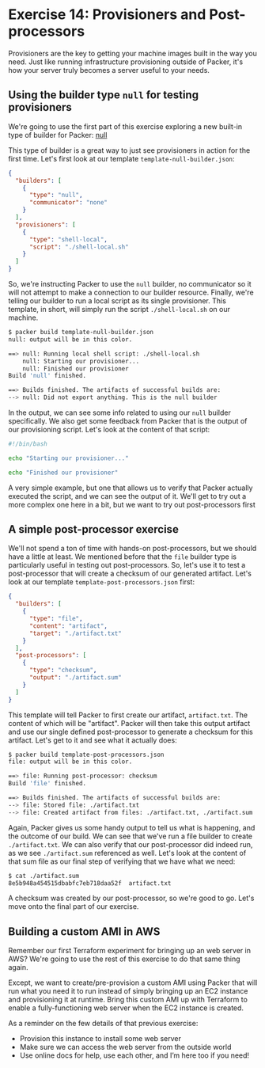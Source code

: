 # Exercise 14: Provisioners and Post-processors

Provisioners are the key to getting your machine images built in the way you need. Just like running infrastructure provisioning outside of Packer, it's how your server truly becomes a server useful to your needs.

## Using the builder type `null` for testing provisioners

We're going to use the first part of this exercise exploring a new built-in type of builder for Packer: [null](https://packer.io/docs/builders/null.html)

This type of builder is a great way to just see provisioners in action for the first time. Let's first look at our template `template-null-builder.json`:

```json
{
  "builders": [
    {
      "type": "null",
      "communicator": "none"
    }
  ],
  "provisioners": [
    {
      "type": "shell-local",
      "script": "./shell-local.sh"
    }
  ]
}
```

So, we're instructing Packer to use the `null` builder, no communicator so it will not attempt to make a connection to our builder resource. Finally, we're telling our builder to run a local script as its single provisioner. This template, in short, will simply run the script `./shell-local.sh` on our machine.

```bash
$ packer build template-null-builder.json
null: output will be in this color.

==> null: Running local shell script: ./shell-local.sh
    null: Starting our provisioner...
    null: Finished our provisioner
Build 'null' finished.

==> Builds finished. The artifacts of successful builds are:
--> null: Did not export anything. This is the null builder
```

In the output, we can see some info related to using our `null` builder specifically. We also get some feedback from Packer that is the output of our provisioning script. Let's look at the content of that script:

```bash
#!/bin/bash

echo "Starting our provisioner..."

echo "Finished our provisioner"
```

A very simple example, but one that allows us to verify that Packer actually executed the script, and we can see the output of it. We'll get to try out a more complex one here in a bit, but we want to try out post-processors first

## A simple post-processor exercise

We'll not spend a ton of time with hands-on post-processors, but we should have a little at least. We mentioned before that the `file` builder type is particularly useful in testing out post-processors. So, let's use it to test a post-processor that will create a checksum of our generated artifact. Let's look at our template `template-post-processors.json` first:

```json
{
  "builders": [
    {
      "type": "file",
      "content": "artifact",
      "target": "./artifact.txt"
    }
  ],
  "post-processors": [
    {
      "type": "checksum",
      "output": "./artifact.sum"
    }
  ]
}
```

This template will tell Packer to first create our artifact, `artifact.txt`. The content of which will be "artifact". Packer will then take this output artifact and use our single defined post-processor to generate a checksum for this artifact. Let's get to it and see what it actually does:

```bash
$ packer build template-post-processors.json
file: output will be in this color.

==> file: Running post-processor: checksum
Build 'file' finished.

==> Builds finished. The artifacts of successful builds are:
--> file: Stored file: ./artifact.txt
--> file: Created artifact from files: ./artifact.txt, ./artifact.sum
```

Again, Packer gives us some handy output to tell us what is happening, and the outcome of our build. We can see that we've run a file builder to create `./artifact.txt`. We can also verify that our post-processor did indeed run, as we see `./artifact.sum` referenced as well. Let's look at the content of that sum file as our final step of verifying that we have what we need:

```bash
$ cat ./artifact.sum
8e5b948a454515dbabfc7eb718daa52f  artifact.txt
```

A checksum was created by our post-processor, so we're good to go. Let's move onto the final part of our exercise.

## Building a custom AMI in AWS

Remember our first Terraform experiment for bringing up an web server in AWS? We're going to use the rest of this exercise to do that same thing again.

Except, we want to create/pre-provision a custom AMI using Packer that will run what you need it to run instead of simply bringing up an EC2 instance and provisioning it at runtime. Bring this custom AMI up with Terraform to enable a fully-functioning web server when the EC2 instance is created.

As a reminder on the few details of that previous exercise:

* Provision this instance to install some web server
* Make sure we can access the web server from the outside world
* Use online docs for help, use each other, and I’m here too if you need!

